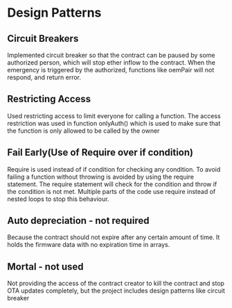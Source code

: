 # Design Patterns

## Circuit Breakers
Implemented circuit breaker so that the contract can be paused by some authorized person, which will stop ether inflow to the contract. When the emergency is triggered by the authorized, functions like oemPair will not respond, and return error.

## Restricting Access
Used restricting access to limit everyone for calling a function. The access restriction was used in function onlyAuth() which is used to make sure that the function is only allowed to be called by the owner

## Fail Early(Use of Require over if condition)
Require is used instead of if condition for checking any condition. To avoid failing a function without throwing is avoided by using the require statement. The require statement will check for the condition and throw if the condition is not met. Multiple parts of the code use require instead of nested loops to stop this behaviour.

## Auto depreciation - not required
Because the contract should not expire after any certain amount of time. It holds the firmware data with no expiration time in arrays.

## Mortal - not used
Not providing the access of the contract creator to kill the contract and stop OTA updates completely, but the project includes design patterns like circuit breaker

